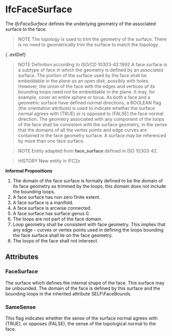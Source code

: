 # IfcFaceSurface

The _IfcFaceSurface_ defines the underlying geometry of the associated surface to the face.<!-- end of definition -->

> NOTE  The topology is used to trim the geometry of the surface. There is no need to geometrically trim the surface to match the topology.



{ .extDef}
> NOTE  Definition according to ISO/CD 10303-42:1992
> A face surface is a subtype of face in which the geometry is defined by an associated surface. The portion of the surface used by the face shall be embeddable in the plane as an open disk, possibly with holes. However, the union of the face with the edges and vertices of its bounding loops need not be embeddable in the plane. It may, for example, cover an entire sphere or torus. As both a face and a geometric surface have defined normal directions, a BOOLEAN flag (the orientation attribute) is used to indicate whether the surface normal agrees with (TRUE) or is opposed to (FALSE) the face normal direction. The geometry associated with any component of the loops of the face shall be consistent with the surface geometry, in the sense that the domains of all the vertex points and edge curves are contained in the face geometry surface. A surface may be referenced by more than one face surface.

> NOTE  Entity adapted from **face_surface** defined in ISO 10303-42.

> HISTORY  New entity in IFC2x

**Informal Propositions**

1. The domain of the face surface is formally defined to be the domain of its face geometry as trimmed by the loops, this domain does not include the bounding loops.
2. A face surface has non zero finite extent.
3. A face surface is a manifold.
4. A face surface is arcwise connected.
5. A face surface has surface genus 0.
6. The loops are not part of the face domain.
7. Loop geometry shall be consistent with face geometry. This implies that any edge - curves or vertex points used in defining the loops bounding the face surface shall lie on the face geometry.
8. The loops of the face shall not intersect.

## Attributes

### FaceSurface
The surface which defines the internal shape of the face. This surface may be unbounded. The domain of the face is defined by this surface and the bounding loops in the inherited attribute SELF\FaceBounds.

### SameSense
This flag indicates whether the sense of the surface normal agrees with (TRUE), or opposes (FALSE), the sense of the topological normal to the face.
